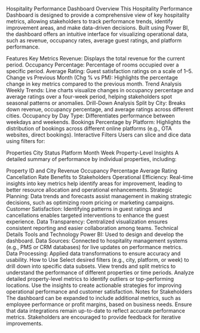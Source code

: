 Hospitality Performance Dashboard
Overview
This Hospitality Performance Dashboard is designed to provide a comprehensive view of key hospitality metrics, allowing stakeholders to track performance trends, identify improvement areas, and make data-driven decisions. Built using Power BI, the dashboard offers an intuitive interface for visualizing operational data, such as revenue, occupancy rates, average guest ratings, and platform performance.

Features
Key Metrics
Revenue: Displays the total revenue for the current period.
Occupancy Percentage: Percentage of rooms occupied over a specific period.
Average Rating: Guest satisfaction ratings on a scale of 1–5.
Change vs Previous Month (Chg % vs PM): Highlights the percentage change in key metrics compared to the previous month.
Trend Analysis
Weekly Trends: Line charts visualize changes in occupancy percentage and average ratings over a four-week period, helping stakeholders spot seasonal patterns or anomalies.
Drill-Down Analysis
Split by City: Breaks down revenue, occupancy percentage, and average ratings across different cities.
Occupancy by Day Type: Differentiates performance between weekdays and weekends.
Bookings Percentage by Platform: Highlights the distribution of bookings across different online platforms (e.g., OTA websites, direct bookings).
Interactive Filters
Users can slice and dice data using filters for:

Properties
City
Status
Platform
Month
Week
Property-Level Insights
A detailed summary of performance by individual properties, including:

Property ID and City
Revenue
Occupancy Percentage
Average Rating
Cancellation Rate
Benefits to Stakeholders
Operational Efficiency: Real-time insights into key metrics help identify areas for improvement, leading to better resource allocation and operational enhancements.
Strategic Planning: Data trends and forecasts assist management in making strategic decisions, such as optimizing room pricing or marketing campaigns.
Customer Satisfaction: Identifying patterns in guest ratings and cancellations enables targeted interventions to enhance the guest experience.
Data Transparency: Centralized visualization ensures consistent reporting and easier collaboration among teams.
Technical Details
Tools and Technology
Power BI: Used to design and develop the dashboard.
Data Sources: Connected to hospitality management systems (e.g., PMS or CRM databases) for live updates on performance metrics.
Data Processing: Applied data transformations to ensure accuracy and usability.
How to Use
Select desired filters (e.g., city, platform, or week) to drill down into specific data subsets.
View trends and split metrics to understand the performance of different properties or time periods.
Analyze detailed property-level metrics to identify outliers or top-performing locations.
Use the insights to create actionable strategies for improving operational performance and customer satisfaction.
Notes for Stakeholders
The dashboard can be expanded to include additional metrics, such as employee performance or profit margins, based on business needs.
Ensure that data integrations remain up-to-date to reflect accurate performance metrics.
Stakeholders are encouraged to provide feedback for iterative improvements.
